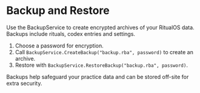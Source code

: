 # Backup and Restore

Use the BackupService to create encrypted archives of your RitualOS data. Backups include rituals, codex entries and settings.

1. Choose a password for encryption.
2. Call `BackupService.CreateBackup("backup.rba", password)` to create an archive.
3. Restore with `BackupService.RestoreBackup("backup.rba", password)`.

Backups help safeguard your practice data and can be stored off-site for extra security.
